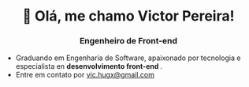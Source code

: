 <h1 align="center">👋 Olá, me chamo Victor Pereira!</h1>
<h3 align="center">Engenheiro de Front-end</h3>

- Graduando em Engenharia de Software, apaixonado por tecnologia e especialista en <strong> desenvolvimento front-end </strong>.
- Entre em contato por vic.hugx@gmail.com

